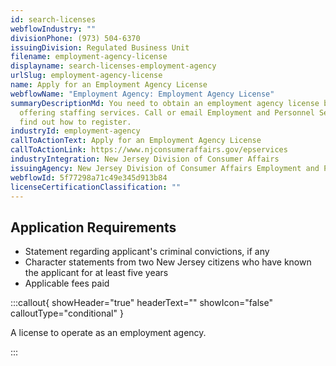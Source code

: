 ```yaml
---
id: search-licenses
webflowIndustry: ""
divisionPhone: (973) 504-6370
issuingDivision: Regulated Business Unit
filename: employment-agency-license
displayname: search-licenses-employment-agency
urlSlug: employment-agency-license
name: Apply for an Employment Agency License
webflowName: "Employment Agency: Employment Agency License"
summaryDescriptionMd: You need to obtain an employment agency license before
  offering staffing services. Call or email Employment and Personnel Services to
  find out how to register.
industryId: employment-agency
callToActionText: Apply for an Employment Agency License
callToActionLink: https://www.njconsumeraffairs.gov/epservices
industryIntegration: New Jersey Division of Consumer Affairs
issuingAgency: New Jersey Division of Consumer Affairs Employment and Personnel Services
webflowId: 5f77298a71c49e345d913b84
licenseCertificationClassification: ""
---
```

## Application Requirements

* Statement regarding applicant's criminal convictions, if any
* Character statements from two New Jersey citizens who have known the applicant for at least five years
* Applicable fees paid

:::callout{ showHeader="true" headerText="" showIcon="false" calloutType="conditional" }

A license to operate as an employment agency.

:::
